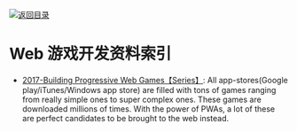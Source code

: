 [![返回目录](https://parg.co/UGo)](https://parg.co/b4z) 



# Web 游戏开发资料索引



- [2017-Building Progressive Web Games【Series】](https://medium.com/@prateekbh/progressive-web-games-part-1-62dcb89c39ff): All app-stores(Google play/iTunes/Windows app store) are filled with tons of games ranging from really simple ones to super complex ones. These games are downloaded millions of times. With the power of PWAs, a lot of these are perfect candidates to be brought to the web instead.